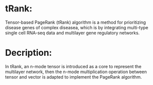 # tRank:
Tensor-based PageRank (tRank) algorithm is a method for prioritizing disease genes of complex diseasea, which is by integrating multi-type single cell RNA-seq data and multilayer gene regulatory networks.
# Decription:
In tRank, an n-mode tensor is introduced as a core to represent the multilayer network, then the n-mode multiplication operation between tensor and vector is adapted to implement the PageRank
algorithm.
